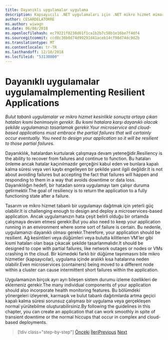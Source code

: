 ```yaml
---
title: Dayanıklı uygulamalar uygulama
description: Kapsayıcılı .NET uygulamaları için .NET mikro hizmet mimarisi | Dayanıklı uygulamalar uygulama
author: CESARDELATORRE
ms.author: wiwagn
ms.date: 06/08/2018
ms.openlocfilehash: ec79221f0238d61f1ca1b2b7c58b1e16be7f4df4
ms.sourcegitcommit: ccd8c36b0d74d99291d41aceb14cf98d74dc9d2b
ms.translationtype: MT
ms.contentlocale: tr-TR
ms.lasthandoff: 12/10/2018
ms.locfileid: "53130800"
---
```

# <a name="implementing-resilient-applications"></a><span data-ttu-id="b6e4c-103">Dayanıklı uygulamalar uygulama</span><span class="sxs-lookup"><span data-stu-id="b6e4c-103">Implementing Resilient Applications</span></span>

<span data-ttu-id="b6e4c-104">*Bulut tabanlı uygulamalar ve mikro hizmet kesinlikle sonuçta ortaya çıkan hataları kısmi benimseyin gerekir. Bu kısmi hatalara karşı dayanıklı olacak şekilde uygulamanızı tasarlamak gerekir.*</span><span class="sxs-lookup"><span data-stu-id="b6e4c-104">*Your microservice and cloud-based applications must embrace the partial failures that will certainly occur eventually. You need to design your application so it will be resilient to those partial failures.*</span></span>

<span data-ttu-id="b6e4c-105">Dayanıklılık, hatalardan kurtularak çalışmaya devam yeteneğidir.</span><span class="sxs-lookup"><span data-stu-id="b6e4c-105">Resiliency is the ability to recover from failures and continue to function.</span></span> <span data-ttu-id="b6e4c-106">Bu hataları önleme ancak hatalar kaçınılmazdır gerçeğini kabul eden ve bunlara kapalı kalma süresi veya veri kaybı engelleyen bir şekilde yanıt ilgili değildir.</span><span class="sxs-lookup"><span data-stu-id="b6e4c-106">It is not about avoiding failures but accepting the fact that failures will happen and responding to them in a way that avoids downtime or data loss.</span></span> <span data-ttu-id="b6e4c-107">Dayanıklılığın hedefi, bir hatadan sonra uygulamayı tam çalışır duruma getirmektir.</span><span class="sxs-lookup"><span data-stu-id="b6e4c-107">The goal of resiliency is to return the application to a fully functioning state after a failure.</span></span>

<span data-ttu-id="b6e4c-108">Tasarım ve mikro hizmet tabanlı bir uygulamayı dağıtmak için yeterli güç olabilir.</span><span class="sxs-lookup"><span data-stu-id="b6e4c-108">It is challenging enough to design and deploy a microservices-based application.</span></span> <span data-ttu-id="b6e4c-109">Ancak uygulamanızın hata çeşit belirli olduğu bir ortamda çalışmaya devam etmesi gerekir.</span><span class="sxs-lookup"><span data-stu-id="b6e4c-109">But you also need to keep your application running in an environment where some sort of failure is certain.</span></span> <span data-ttu-id="b6e4c-110">Bu nedenle, uygulamanızı dayanıklı olması gerekir.</span><span class="sxs-lookup"><span data-stu-id="b6e4c-110">Therefore, your application should be resilient.</span></span> <span data-ttu-id="b6e4c-111">Ağ kesintileri veya düğümleri veya bulutta kilitlenen VM'ler gibi kısmi hataları olan başa çıkacak şekilde tasarlanmalıdır.</span><span class="sxs-lookup"><span data-stu-id="b6e4c-111">It should be designed to cope with partial failures, like network outages or nodes or VMs crashing in the cloud.</span></span> <span data-ttu-id="b6e4c-112">Bir kümedeki farklı bir düğüme taşınmasını bile mikro hizmetler (kapsayıcılar), uygulama içinde aralıklı kısa hatalarına neden olabilir.</span><span class="sxs-lookup"><span data-stu-id="b6e4c-112">Even microservices (containers) being moved to a different node within a cluster can cause intermittent short failures within the application.</span></span>

<span data-ttu-id="b6e4c-113">Uygulamanızın birçok ayrı ayrı bileşen sistem durumu izleme özellikleri de eklemeniz gerekir.</span><span class="sxs-lookup"><span data-stu-id="b6e4c-113">The many individual components of your application should also incorporate health monitoring features.</span></span> <span data-ttu-id="b6e4c-114">Bu bölümdeki yönergeleri izleyerek, karmaşık ve bulut tabanlı dağıtımlarda artma geçici kapalı kalma süresi sorunsuz çalışması bir uygulama veya gerçekleşen normal yürütebilme oluşturabilirsiniz.</span><span class="sxs-lookup"><span data-stu-id="b6e4c-114">By following the guidelines in this chapter, you can create an application that can work smoothly in spite of transient downtime or the normal hiccups that occur in complex and cloud-based deployments.</span></span>

>[!div class="step-by-step"]
><span data-ttu-id="b6e4c-115">[Önceki](../microservice-ddd-cqrs-patterns/microservice-application-layer-implementation-web-api.md)
>[İleri](handle-partial-failure.md)</span><span class="sxs-lookup"><span data-stu-id="b6e4c-115">[Previous](../microservice-ddd-cqrs-patterns/microservice-application-layer-implementation-web-api.md)
[Next](handle-partial-failure.md)</span></span>
